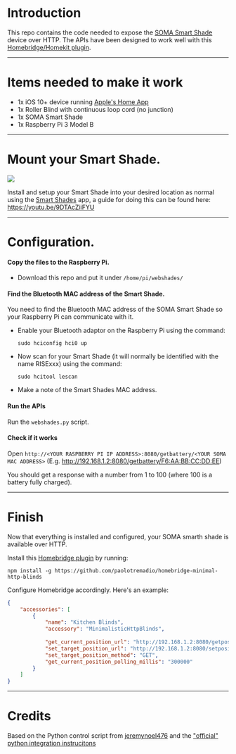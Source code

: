 # Introduction

This repo contains the code needed to expose the [SOMA Smart Shade](https://uk.somasmarthome.com) device over HTTP.
The APIs have been designed to work well with this [Homebridge/Homekit plugin](https://github.com/paolotremadio/homebridge-minimal-http-blinds).

---

# Items needed to make it work

* 1x iOS 10+ device running [Apple's Home App](http://www.apple.com/uk/ios/home/)
* 1x Roller Blind with continuous loop cord (no junction)
* 1x SOMA Smart Shade
* 1x Raspberry Pi 3 Model B

---

# Mount your Smart Shade.

<img src="images/smartshadebig.png">

Install and setup your Smart Shade into your desired location as normal using the [Smart Shades](https://itunes.apple.com/us/app/smart-shades/id1016406862?mt=8) app, a guide for doing this can be found here: https://youtu.be/9DTAcZiiFYU

---

# Configuration.

#### Copy the files to the Raspberry Pi.

* Download this repo and put it under `/home/pi/webshades/`

#### Find the Bluetooth MAC address of the Smart Shade.

You need to find the Bluetooth MAC address of the SOMA Smart Shade so your Raspberry Pi can communicate with it.

  * Enable your Bluetooth adaptor on the Raspberry Pi using the command:

        sudo hciconfig hci0 up

  * Now scan for your Smart Shade (it will normally be identified with the name RISExxx) using the command:

        sudo hcitool lescan

  * Make a note of the Smart Shades MAC address.


#### Run the APIs

Run the `webshades.py` script. 

#### Check if it works

Open `http://<YOUR RASPBERRY PI IP ADDRESS>:8080/getbattery/<YOUR SOMA MAC ADDRESS>` (E.g. http://192.168.1.2:8080/getbattery/F6:AA:BB:CC:DD:EE)

You should get a response with a number from 1 to 100 (where 100 is a battery fully charged).

---

# Finish

Now that everything is installed and configured, your SOMA smarth shade is available over HTTP.

Install this [Homebridge plugin](https://github.com/paolotremadio/homebridge-minimal-http-blinds) by running:

`npm install -g https://github.com/paolotremadio/homebridge-minimal-http-blinds`

Configure Homebridge accordingly. Here's an example:

````json
{
    "accessories": [
        {
            "name": "Kitchen Blinds",
            "accessory": "MinimalisticHttpBlinds",
  
            "get_current_position_url": "http://192.168.1.2:8080/getposition/F6:AA:BB:CC:DD:EE",
            "set_target_position_url": "http://192.168.1.2:8080/setposition/F6:AA:BB:CC:DD:EE/%position%",
            "set_target_position_method": "GET",
            "get_current_position_polling_millis": "300000"
        }
    ]
}
````
 
---

# Credits
Based on the Python control script from [jeremynoel476](https://bitbucket.org/jeremynoel476/smartblinds-diy)
and the ["official" python integration instrucitons](http://www.instructables.com/id/Connect-Soma-Smart-Shades-From-Web-With-Raspberry-/)

